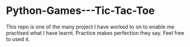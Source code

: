 # Python-Games---Tic-Tac-Toe

This repo is one of the many project I have worked to on to enable me practised what I have learnt. Practice makes perfection they say.
Feel free to used it.
